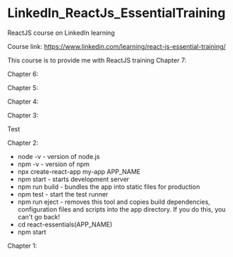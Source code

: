 # LinkedIn_ReactJs_EssentialTraining

ReactJS course on LinkedIn learning

Course link:
https://www.linkedin.com/learning/react-js-essential-training/

This course is to provide me with ReactJS training
Chapter 7:

Chapter 6:

Chapter 5:

Chapter 4:

Chapter 3:

Test

Chapter 2:

- node -v - version of node.js
- npm -v - version of npm
- npx create-react-app my-app APP_NAME
- npm start - starts development server
- npm run build - bundles the app into static files for production
- npm test - start the test runner
- npm run eject - removes this tool and copies build dependencies, configuration files and scripts into the app directory. If you do this, you can't go back!
- cd react-essentials(APP_NAME)
- npm start

Chapter 1:
